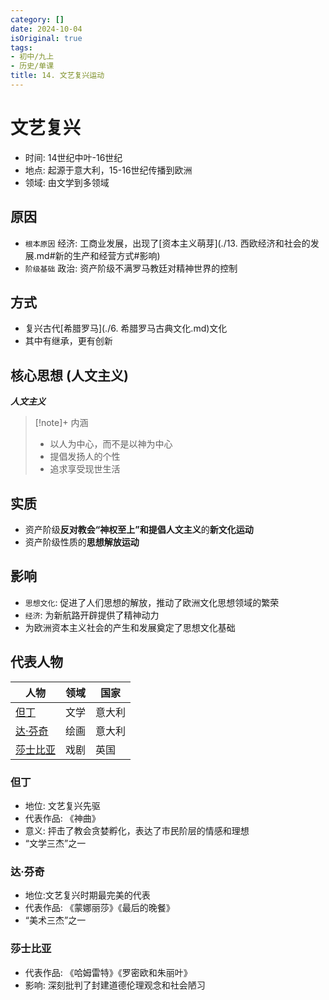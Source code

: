 ```yaml
---
category: []
date: 2024-10-04
isOriginal: true
tags:
- 初中/九上
- 历史/单课
title: 14. 文艺复兴运动
---
```

# 文艺复兴
- 时间: 14世纪中叶-16世纪
- 地点: 起源于意大利，15-16世纪传播到欧洲
- 领域: 由文学到多领域
## 原因
- `根本原因` 经济: 工商业发展，出现了[资本主义萌芽](./13. 西欧经济和社会的发展.md#新的生产和经营方式#影响)
- `阶级基础` 政治: 资产阶级不满罗马教廷对精神世界的控制
## 方式
- 复兴古代[希腊罗马](./6. 希腊罗马古典文化.md)文化
- 其中有继承，更有创新

## 核心思想 (人文主义)
***人文主义***
> [!note]+ 内涵 
> - 以人为中心，而不是以神为中心
> - 提倡发扬人的个性
> - 追求享受现世生活
## 实质
- 资产阶级**反对教会“神权至上”**和**提倡人文主义**的**新文化运动**
- 资产阶级性质的**思想解放运动**
## 影响
- `思想文化`: 促进了人们思想的解放，推动了欧洲文化思想领域的繁荣
- `经济`: 为新航路开辟提供了精神动力
- 为欧洲资本主义社会的产生和发展奠定了思想文化基础
## 代表人物

| 人物        | 领域  | 国家  |
| --------- | --- | --- |
| [但丁](#但丁)   | 文学  | 意大利 |
| [达·芬奇](#达·芬奇) | 绘画  | 意大利 |
| [莎士比亚](#莎士比亚) | 戏剧  | 英国  |
### 但丁
- 地位: 文艺复兴先驱
- 代表作品: 《神曲》
- 意义: 抨击了教会贪婪孵化，表达了市民阶层的情感和理想
- “文学三杰”之一
### 达·芬奇
- 地位:文艺复兴时期最完美的代表
- 代表作品: 《蒙娜丽莎》《最后的晚餐》
- “美术三杰”之一
### 莎士比亚
- 代表作品: 《哈姆雷特》《罗密欧和朱丽叶》
- 影响: 深刻批判了封建道德伦理观念和社会陋习